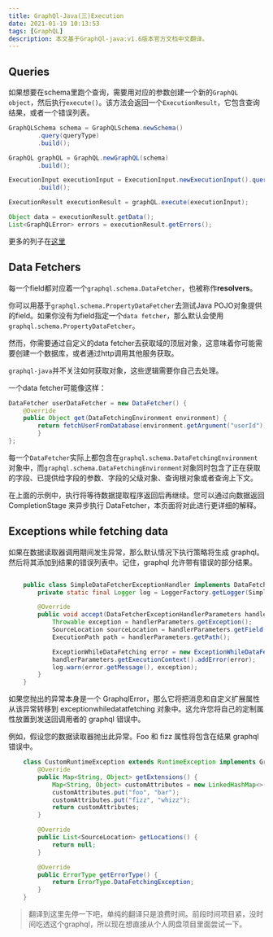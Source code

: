 ```yaml
---
title: GraphQl-Java(三)Execution
date: 2021-01-19 10:13:53
tags: [GraphQL]
description: 本文基于GraphQl-java:v1.6版本官方文档中文翻译。
---
```


## Queries

如果想要在schema里跑个查询，需要用对应的参数创建一个新的`GraphQL object`，然后执行`execute()`。该方法会返回一个`ExecutionResult`，它包含查询结果，或者一个错误列表。

```java
GraphQLSchema schema = GraphQLSchema.newSchema()
        .query(queryType)
        .build();

GraphQL graphQL = GraphQL.newGraphQL(schema)
        .build();

ExecutionInput executionInput = ExecutionInput.newExecutionInput().query("query { hero { name } }")
        .build();

ExecutionResult executionResult = graphQL.execute(executionInput);

Object data = executionResult.getData();
List<GraphQLError> errors = executionResult.getErrors();
```

更多的列子在[这里](https://github.com/graphql-java/graphql-java/blob/master/src/test/groovy/graphql/StarWarsQueryTest.groovy)

## Data Fetchers

每一个field都对应着一个`graphql.schema.DataFetcher`，也被称作**resolvers**。

你可以用基于`graphql.schema.PropertyDataFetcher`去测试Java POJO对象提供的field。如果你没有为field指定一个`data fetcher`，那么默认会使用`graphql.schema.PropertyDataFetcher`。

然而，你需要通过自定义的data fetcher去获取域的顶层对象，这意味着你可能需要创建一个数据库，或者通过http调用其他服务获取。

`graphql-java`并不关注如何获取对象，这些逻辑需要你自己去处理。

一个data fetcher可能像这样：

```java
DataFetcher userDataFetcher = new DataFetcher() {
    @Override
    public Object get(DataFetchingEnvironment environment) {
        return fetchUserFromDatabase(environment.getArgument("userId"));
        }
};
```

每一个`DataFetcher`实际上都包含在`graphql.schema.DataFetchingEnvironment`对象中，而`graphql.schema.DataFetchingEnvironment`对象同时包含了正在获取的字段、已提供给字段的参数、字段的父级对象、查询根对象或者查询上下文。

在上面的示例中，执行将等待数据提取程序返回后再继续。您可以通过向数据返回 CompletionStage 来异步执行 DataFetcher，本页面将对此进行更详细的解释。

## Exceptions while fetching data

如果在数据读取器调用期间发生异常，那么默认情况下执行策略将生成 graphql。然后将其添加到结果的错误列表中。记住，graphql 允许带有错误的部分结果。

```java

    public class SimpleDataFetcherExceptionHandler implements DataFetcherExceptionHandler {
        private static final Logger log = LoggerFactory.getLogger(SimpleDataFetcherExceptionHandler.class);

        @Override
        public void accept(DataFetcherExceptionHandlerParameters handlerParameters) {
            Throwable exception = handlerParameters.getException();
            SourceLocation sourceLocation = handlerParameters.getField().getSourceLocation();
            ExecutionPath path = handlerParameters.getPath();

            ExceptionWhileDataFetching error = new ExceptionWhileDataFetching(path, exception, sourceLocation);
            handlerParameters.getExecutionContext().addError(error);
            log.warn(error.getMessage(), exception);
        }
    }
```

如果您抛出的异常本身是一个 GraphqlError，那么它将把消息和自定义扩展属性从该异常转移到 exceptionwhiledatatfetching 对象中。这允许您将自己的定制属性放置到发送回调用者的 graphql 错误中。

例如，假设您的数据读取器抛出此异常。Foo 和 fizz 属性将包含在结果 graphql 错误中。

```java
    class CustomRuntimeException extends RuntimeException implements GraphQLError {
        @Override
        public Map<String, Object> getExtensions() {
            Map<String, Object> customAttributes = new LinkedHashMap<>();
            customAttributes.put("foo", "bar");
            customAttributes.put("fizz", "whizz");
            return customAttributes;
        }

        @Override
        public List<SourceLocation> getLocations() {
            return null;
        }

        @Override
        public ErrorType getErrorType() {
            return ErrorType.DataFetchingException;
        }
    }
```

> 翻译到这里先停一下吧，单纯的翻译只是浪费时间。前段时间项目紧，没时间吃透这个graphql，所以现在想直接从个人网盘项目里面尝试一下。